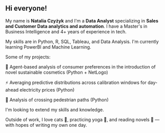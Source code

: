 ## Hi everyone!

My name is **Natalia Czyżyk** and I'm a **Data Analyst** specializing in **Sales and Customer Data analytics and automation**. I have a Master's in Business Intelligence and 4+ years of experience in tech.

My skills are in Python, R, SQL, Tableau, and Data Analysis. I'm currently learning PowerBI and Machine Learning.

Some of my projects:

🌱 Agent-based analysis of consumer preferences in the introduction of novel sustainable cosmetics (Python + NetLogo)

⚡  Averaging predictive distributions across calibration windows for day-ahead electricity prices (Python)

🚶 Analysis of crossing pedestrian paths (Python)

I'm looking to extend my skills and knowledge.

Outside of work, I love cats 🐾, practicing yoga 🧘, and reading novels 📖 — with hopes of writing my own one day.
